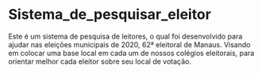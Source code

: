 # Sistema_de_pesquisar_eleitor
Este é um sistema de pesquisa de leitores, o qual foi desenvolvido para ajudar nas eleições municipais de 2020, 62ª eleitoral de Manaus. Visando em colocar uma base local em cada um de nossos colégios eleitorais, para orientar melhor cada eleitor sobre seu local de votação.
